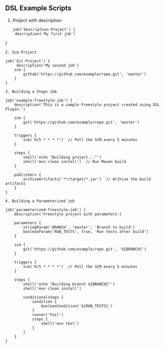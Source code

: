 ## DSL Example Scripts

1. Project with description

   ```
   job('Description-Project') {
    description('My first job')
}

```
2. Scm Project

job('Git-Project') {
     description('My second job')
    scm {
        github('https://github.com/example/repo.git', 'master')
    }
}

3. Building a Steps Job

job('example-freestyle-job') {
    description('This is a sample Freestyle project created using DSL Plugin.')

    scm {
        git('https://github.com/example/repo.git', 'master')
    }

    triggers {
        scm('H/5 * * * *')  // Poll the SCM every 5 minutes
    }

    steps {
        shell('echo "Building project..."')
        shell('mvn clean install')  // Run Maven build
    }

    publishers {
        archiveArtifacts('**/target/*.jar')  // Archive the build artifacts
    }
}

4. Building a Parameterized job

job('parameterized-freestyle-job') {
    description('Freestyle project with parameters')

    parameters {
        stringParam('BRANCH', 'master', 'Branch to build')
        booleanParam('RUN_TESTS', true, 'Run tests after build')
    }

    scm {
        git('https://github.com/example/repo.git', '${BRANCH}')
    }

    triggers {
        scm('H/5 * * * *')  // Poll the SCM every 5 minutes
    }

    steps {
        shell('echo "Building branch ${BRANCH}"')
        shell('mvn clean install')
        
        conditionalsteps {
            condition {
                booleanCondition('${RUN_TESTS}')
            }
            runner('Fail')
            steps {
                shell('mvn test')
            }
        }
    }
}
